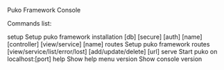 
Puko Framework Console 

Commands list:

setup    Setup puko framework installation
         [db]
         [secure]
         [auth] [name]
         [controller] [view/service] [name]
routes   Setup puko framework routes
         [view/service/list/error/lost] [add/update/delete] [url]
serve    Start puko on localhost:[port]
help     Show help menu
version  Show console version
